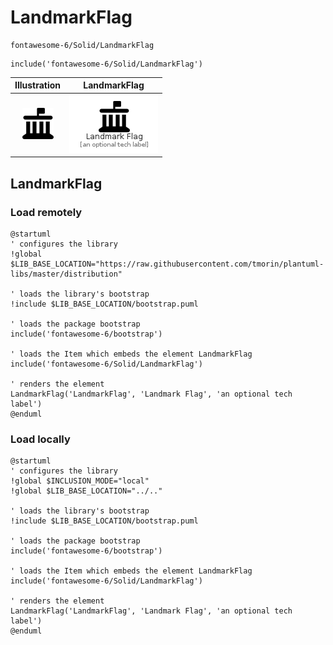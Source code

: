 # LandmarkFlag


```text
fontawesome-6/Solid/LandmarkFlag
```

```text
include('fontawesome-6/Solid/LandmarkFlag')
```



| Illustration | LandmarkFlag |
| :---: | :---: |
| ![illustration for Illustration](../../fontawesome-6/Solid/LandmarkFlag.png) | ![illustration for LandmarkFlag](../../fontawesome-6/Solid/LandmarkFlag.Local.png) |




## LandmarkFlag

### Load remotely
```plantuml
@startuml
' configures the library
!global $LIB_BASE_LOCATION="https://raw.githubusercontent.com/tmorin/plantuml-libs/master/distribution"

' loads the library's bootstrap
!include $LIB_BASE_LOCATION/bootstrap.puml

' loads the package bootstrap
include('fontawesome-6/bootstrap')

' loads the Item which embeds the element LandmarkFlag
include('fontawesome-6/Solid/LandmarkFlag')

' renders the element
LandmarkFlag('LandmarkFlag', 'Landmark Flag', 'an optional tech label')
@enduml
```

### Load locally
```plantuml
@startuml
' configures the library
!global $INCLUSION_MODE="local"
!global $LIB_BASE_LOCATION="../.."

' loads the library's bootstrap
!include $LIB_BASE_LOCATION/bootstrap.puml

' loads the package bootstrap
include('fontawesome-6/bootstrap')

' loads the Item which embeds the element LandmarkFlag
include('fontawesome-6/Solid/LandmarkFlag')

' renders the element
LandmarkFlag('LandmarkFlag', 'Landmark Flag', 'an optional tech label')
@enduml
```

